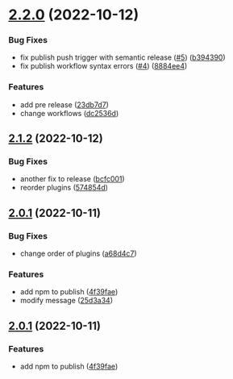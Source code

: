 # [2.2.0](https://github.com/eran-frontegg/semver-test/compare/2.1.2...2.2.0) (2022-10-12)


### Bug Fixes

* fix publish push trigger with semantic release ([#5](https://github.com/eran-frontegg/semver-test/issues/5)) ([b394390](https://github.com/eran-frontegg/semver-test/commit/b39439047ef78d0b22fe134257dec2db6c23a98b))
* fix publish workflow syntax errors ([#4](https://github.com/eran-frontegg/semver-test/issues/4)) ([8884ee4](https://github.com/eran-frontegg/semver-test/commit/8884ee4e7dd478ffcc5f74fe9e63f05c79f41f25))


### Features

* add pre release ([23db7d7](https://github.com/eran-frontegg/semver-test/commit/23db7d7a40e2176c01f744ea89ab41973bbbbe5f))
* change workflows ([dc2536d](https://github.com/eran-frontegg/semver-test/commit/dc2536dc7737bbe7d17269bc507537933893a088))

## [2.1.2](https://github.com/eran-frontegg/semver-test/compare/2.1.1...2.1.2) (2022-10-12)


### Bug Fixes

* another fix to release ([bcfc001](https://github.com/eran-frontegg/semver-test/commit/bcfc0015a160097226fcbe6221e1fb0bb79d3ed1))
* reorder plugins ([574854d](https://github.com/eran-frontegg/semver-test/commit/574854d86fae76d90e125a52e0e17b43b04a69d1))

## [2.0.1](https://github.com/eran-frontegg/semver-test/compare/2.0.0...2.0.1) (2022-10-11)


### Bug Fixes

* change order of plugins ([a68d4c7](https://github.com/eran-frontegg/semver-test/commit/a68d4c782c5d0ca624f3a56e1704acd5081bd781))


### Features

* add npm to publish ([4f39fae](https://github.com/eran-frontegg/semver-test/commit/4f39faeae02841fe79325d9a68b1af558d899b71))
* modify message ([25d3a34](https://github.com/eran-frontegg/semver-test/commit/25d3a343606b98b4fd35b5733a2f3b223594ec02))

## [2.0.1](https://github.com/eran-frontegg/semver-test/compare/2.0.0...2.0.1) (2022-10-11)


### Features

* add npm to publish ([4f39fae](https://github.com/eran-frontegg/semver-test/commit/4f39faeae02841fe79325d9a68b1af558d899b71))
